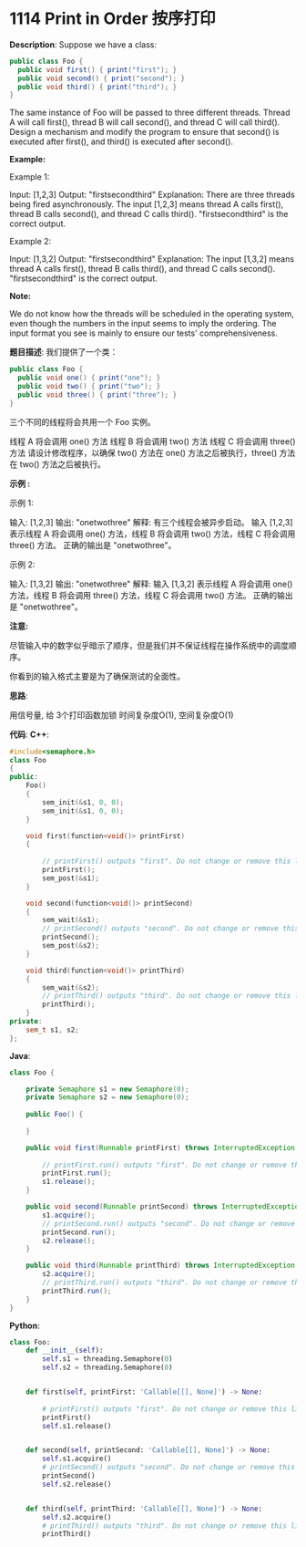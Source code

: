 # 1114 Print in Order 按序打印

__Description__:
Suppose we have a class:

```Java
public class Foo {
  public void first() { print("first"); }
  public void second() { print("second"); }
  public void third() { print("third"); }
}
```

The same instance of Foo will be passed to three different threads. Thread A will call first(), thread B will call second(), and thread C will call third(). Design a mechanism and modify the program to ensure that second() is executed after first(), and third() is executed after second().

__Example:__

Example 1:

Input: [1,2,3]
Output: "firstsecondthird"
Explanation: There are three threads being fired asynchronously. The input [1,2,3] means thread A calls first(), thread B calls second(), and thread C calls third(). "firstsecondthird" is the correct output.

Example 2:

Input: [1,3,2]
Output: "firstsecondthird"
Explanation: The input [1,3,2] means thread A calls first(), thread B calls third(), and thread C calls second(). "firstsecondthird" is the correct output.

__Note:__

We do not know how the threads will be scheduled in the operating system, even though the numbers in the input seems to imply the ordering. The input format you see is mainly to ensure our tests' comprehensiveness.

__题目描述__:
我们提供了一个类：

```Java
public class Foo {
  public void one() { print("one"); }
  public void two() { print("two"); }
  public void three() { print("three"); }
}
```

三个不同的线程将会共用一个 Foo 实例。

线程 A 将会调用 one() 方法
线程 B 将会调用 two() 方法
线程 C 将会调用 three() 方法
请设计修改程序，以确保 two() 方法在 one() 方法之后被执行，three() 方法在 two() 方法之后被执行。

__示例 :__

示例 1:

输入: [1,2,3]
输出: "onetwothree"
解释:
有三个线程会被异步启动。
输入 [1,2,3] 表示线程 A 将会调用 one() 方法，线程 B 将会调用 two() 方法，线程 C 将会调用 three() 方法。
正确的输出是 "onetwothree"。

示例 2:

输入: [1,3,2]
输出: "onetwothree"
解释:
输入 [1,3,2] 表示线程 A 将会调用 one() 方法，线程 B 将会调用 three() 方法，线程 C 将会调用 two() 方法。
正确的输出是 "onetwothree"。

__注意:__

尽管输入中的数字似乎暗示了顺序，但是我们并不保证线程在操作系统中的调度顺序。

你看到的输入格式主要是为了确保测试的全面性。

__思路__:

用信号量, 给 3个打印函数加锁
时间复杂度O(1), 空间复杂度O(1)

__代码__:
__C++__:

```C++
#include<semaphore.h>
class Foo 
{
public:
    Foo() 
    {
        sem_init(&s1, 0, 0);
        sem_init(&s1, 0, 0);
    }

    void first(function<void()> printFirst) 
    {
        
        // printFirst() outputs "first". Do not change or remove this line.
        printFirst();
        sem_post(&s1);
    }

    void second(function<void()> printSecond) 
    {
        sem_wait(&s1);
        // printSecond() outputs "second". Do not change or remove this line.
        printSecond();
        sem_post(&s2);
    }

    void third(function<void()> printThird) 
    {
        sem_wait(&s2);
        // printThird() outputs "third". Do not change or remove this line.
        printThird();
    }
private:
    sem_t s1, s2;
};
```

__Java__:

```Java
class Foo {

    private Semaphore s1 = new Semaphore(0);
    private Semaphore s2 = new Semaphore(0);
    
    public Foo() {
        
    }

    public void first(Runnable printFirst) throws InterruptedException {
        
        // printFirst.run() outputs "first". Do not change or remove this line.
        printFirst.run();
        s1.release();
    }

    public void second(Runnable printSecond) throws InterruptedException {
        s1.acquire();
        // printSecond.run() outputs "second". Do not change or remove this line.
        printSecond.run();
        s2.release();
    }

    public void third(Runnable printThird) throws InterruptedException {
        s2.acquire();
        // printThird.run() outputs "third". Do not change or remove this line.
        printThird.run();
    }
}
```

__Python__:

```Python
class Foo:
    def __init__(self):
        self.s1 = threading.Semaphore(0)
        self.s2 = threading.Semaphore(0)


    def first(self, printFirst: 'Callable[[], None]') -> None:
        
        # printFirst() outputs "first". Do not change or remove this line.
        printFirst()
        self.s1.release()


    def second(self, printSecond: 'Callable[[], None]') -> None:
        self.s1.acquire()
        # printSecond() outputs "second". Do not change or remove this line.
        printSecond()
        self.s2.release()


    def third(self, printThird: 'Callable[[], None]') -> None:
        self.s2.acquire()
        # printThird() outputs "third". Do not change or remove this line.
        printThird()
```

